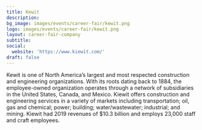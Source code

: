 ```yaml
---
title: Kewit
description: 
bg_image: images/events/career-fair/kewit.png
logo: images/events/career-fair/kewit.png
layout: career-fair-company
subtitle: 
social:
  website: 'https://www.kiewit.com/'
draft: false
---
```

Kewit is one of North America’s largest and most respected construction and engineering organizations. With its roots dating back to 1884, the employee-owned organization operates through a network of subsidiaries in the United States, Canada, and Mexico. Kiewit offers construction and engineering services in a variety of markets including transportation; oil, gas and chemical; power; building; water/wastewater; industrial; and mining. Kiewit had 2019 revenues of $10.3 billion and employs 23,000 staff and craft employees. 
